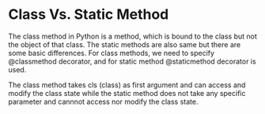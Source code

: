 # Class Vs. Static Method

The class method in Python is a method, which is bound to the class but not the object of that class. The static methods are also same but there are some basic differences. For class methods, we need to specify @classmethod decorator, and for static method @staticmethod decorator is used.

The class method takes cls (class) as first argument and can access and modify the class state while the static method does not take any specific parameter and cannnot access nor modify the class state. 